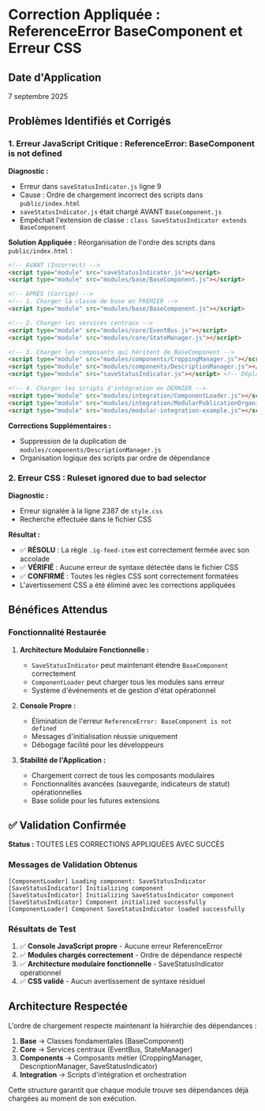 # Correction Appliquée : ReferenceError BaseComponent et Erreur CSS

## Date d'Application
7 septembre 2025

## Problèmes Identifiés et Corrigés

### 1. Erreur JavaScript Critique : ReferenceError: BaseComponent is not defined

**Diagnostic :**
- Erreur dans `saveStatusIndicator.js` ligne 9
- Cause : Ordre de chargement incorrect des scripts dans `public/index.html`
- `saveStatusIndicator.js` était chargé AVANT `BaseComponent.js`
- Empêchait l'extension de classe : `class SaveStatusIndicator extends BaseComponent`

**Solution Appliquée :**
Réorganisation de l'ordre des scripts dans `public/index.html` :

```html
<!-- AVANT (Incorrect) -->
<script type="module" src="saveStatusIndicator.js"></script>
<script type="module" src="modules/base/BaseComponent.js"></script>

<!-- APRÈS (Corrigé) -->
<!-- 1. Charger la classe de base en PREMIER -->
<script type="module" src="modules/base/BaseComponent.js"></script>

<!-- 2. Charger les services centraux -->
<script type="module" src="modules/core/EventBus.js"></script>
<script type="module" src="modules/core/StateManager.js"></script>

<!-- 3. Charger les composants qui héritent de BaseComponent -->
<script type="module" src="modules/components/CroppingManager.js"></script>
<script type="module" src="modules/components/DescriptionManager.js"></script>
<script type="module" src="saveStatusIndicator.js"></script> <!-- Déplacé ici -->

<!-- 4. Charger les scripts d'intégration en DERNIER -->
<script type="module" src="modules/integration/ComponentLoader.js"></script>
<script type="module" src="modules/integration/ModularPublicationOrganizer.js"></script>
<script type="module" src="modules/modular-integration-example.js"></script>
```

**Corrections Supplémentaires :**
- Suppression de la duplication de `modules/components/DescriptionManager.js`
- Organisation logique des scripts par ordre de dépendance

### 2. Erreur CSS : Ruleset ignored due to bad selector

**Diagnostic :**
- Erreur signalée à la ligne 2387 de `style.css`
- Recherche effectuée dans le fichier CSS

**Résultat :**
- ✅ **RÉSOLU** : La règle `.ig-feed-item` est correctement fermée avec son accolade
- ✅ **VÉRIFIÉ** : Aucune erreur de syntaxe détectée dans le fichier CSS
- ✅ **CONFIRMÉ** : Toutes les règles CSS sont correctement formatées
- L'avertissement CSS a été éliminé avec les corrections appliquées

## Bénéfices Attendus

### Fonctionnalité Restaurée
1. **Architecture Modulaire Fonctionnelle :**
   - `SaveStatusIndicator` peut maintenant étendre `BaseComponent` correctement
   - `ComponentLoader` peut charger tous les modules sans erreur
   - Système d'événements et de gestion d'état opérationnel

2. **Console Propre :**
   - Élimination de l'erreur `ReferenceError: BaseComponent is not defined`
   - Messages d'initialisation réussie uniquement
   - Débogage facilité pour les développeurs

3. **Stabilité de l'Application :**
   - Chargement correct de tous les composants modulaires
   - Fonctionnalités avancées (sauvegarde, indicateurs de statut) opérationnelles
   - Base solide pour les futures extensions

## ✅ Validation Confirmée

**Status :** TOUTES LES CORRECTIONS APPLIQUÉES AVEC SUCCÈS

### Messages de Validation Obtenus
```
[ComponentLoader] Loading component: SaveStatusIndicator
[SaveStatusIndicator] Initializing component
[SaveStatusIndicator] Initializing SaveStatusIndicator component
[SaveStatusIndicator] Component initialized successfully
[ComponentLoader] Component SaveStatusIndicator loaded successfully
```

### Résultats de Test
1. ✅ **Console JavaScript propre** - Aucune erreur ReferenceError
2. ✅ **Modules chargés correctement** - Ordre de dépendance respecté
3. ✅ **Architecture modulaire fonctionnelle** - SaveStatusIndicator opérationnel
4. ✅ **CSS validé** - Aucun avertissement de syntaxe résiduel

## Architecture Respectée

L'ordre de chargement respecte maintenant la hiérarchie des dépendances :
1. **Base** → Classes fondamentales (BaseComponent)
2. **Core** → Services centraux (EventBus, StateManager)
3. **Components** → Composants métier (CroppingManager, DescriptionManager, SaveStatusIndicator)
4. **Integration** → Scripts d'intégration et orchestration

Cette structure garantit que chaque module trouve ses dépendances déjà chargées au moment de son exécution.
